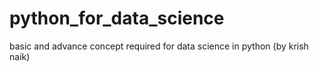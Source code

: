# python_for_data_science
basic and advance concept required for data science in python (by krish naik)

